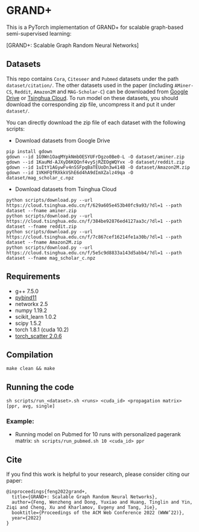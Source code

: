 # GRAND+

This is a PyTorch implementation of GRAND+ for scalable graph-based semi-supervised learning:

[GRAND+: Scalable Graph Random Neural Networks]


## Datasets
This repo contains `Cora`, `Citeseer` and `Pubmed` datasets under the path `dataset/citation/`. The other datasets used in the paper (including `AMiner-CS`, `Reddit`, `Amazon2M` and `MAG-Scholar-C`) can be downloaded from [Google Drive](https://drive.google.com/drive/folders/1LV8kMRnQENQnwi6qtbycTgVAEGX8rxQv?usp=sharing) or [Tsinghua Cloud](https://cloud.tsinghua.edu.cn/d/d8194be5640242759671/). To run model on these datasets, you should download the corresponding zip file, uncompress it and put it under `dataset/`. 

You can directly download the zip file of each dataset with the following scripts:

- Download datasets from Google Drive
```
pip install gdown
gdown --id 1G9Wn1OaqMYpkNmbOESYUFrDgzo0Be0-L -O dataset/aminer.zip
gdown --id 1KauMd-AJXyD6KQQnf4vySjRZEOgWQYvx -O dataset/reddit.zip
gdown --id 1uItY1AGywFv4nSSFpqBaTEUoDn3w414B -O dataset/Amazon2M.zip
gdown --id 1VKHFQfRXkkVShE6d4hA9dImXZalz49qa -O dataset/mag_scholar_c.npz
```

- Download datasets from Tsinghua Cloud 
```
python scripts/download.py --url https://cloud.tsinghua.edu.cn/f/629a605e453b40fc9a93/?dl=1 --path dataset --fname aminer.zip
python scripts/download.py --url https://cloud.tsinghua.edu.cn/f/384be92876ed4127aa3c/?dl=1 --path dataset --fname reddit.zip
python scripts/download.py --url https://cloud.tsinghua.edu.cn/f/7c867cef16214fe1a30b/?dl=1 --path dataset --fname Amazon2M.zip
python scripts/download.py --url https://cloud.tsinghua.edu.cn/f/5e5c9d8833a143d5abb4/?dl=1 --path dataset --fname mag_scholar_c.npz
```

## Requirements
- g++ 7.5.0
- [pybind11](https://pybind11.readthedocs.io/en/stable/installing.html)
- networkx 2.5
- numpy 1.19.2
- scikit_learn 1.0.2
- scipy 1.5.2
- torch 1.8.1 (cuda 10.2)
- [torch_scatter 2.0.6](https://github.com/rusty1s/pytorch_scatter)

## Compilation
`make clean && make`

## Running the code
 `sh scripts/run_<dataset>.sh <runs> <cuda_id> <propagation matrix> [ppr, avg, single]` 
### Example:
- Running model on Pubmed for 10 runs with personalized pagerank matrix: 
 `sh scripts/run_pubmed.sh 10 <cuda_id> ppr` 

## Cite

If you find this work is helpful to your research, please consider citing our paper:

```
@inproceedings{feng2022grand+,
  title={GRAND+: Scalable Graph Random Neural Networks},
  author={Feng, Wenzheng and Dong, Yuxiao and Huang, Tinglin and Yin, Ziqi and Cheng, Xu and Kharlamov, Evgeny and Tang, Jie},
  booktitle={Proceedings of the ACM Web Conference 2022 (WWW’22)},
  year={2022}
}
```
